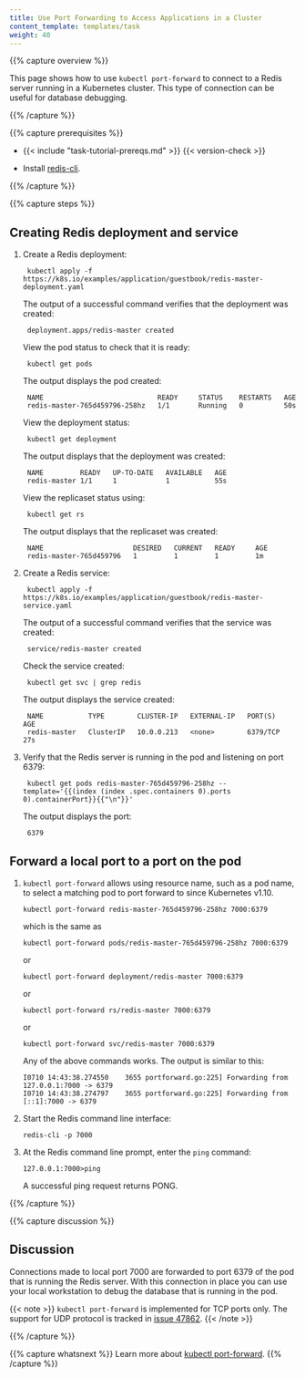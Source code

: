 ```yaml
---
title: Use Port Forwarding to Access Applications in a Cluster
content_template: templates/task
weight: 40
---
```


{{% capture overview %}}

This page shows how to use `kubectl port-forward` to connect to a Redis
server running in a Kubernetes cluster. This type of connection can be useful
for database debugging.

{{% /capture %}}


{{% capture prerequisites %}}

* {{< include "task-tutorial-prereqs.md" >}} {{< version-check >}}

* Install [redis-cli](http://redis.io/topics/rediscli).

{{% /capture %}}


{{% capture steps %}}

## Creating Redis deployment and service

1. Create a Redis deployment:

        kubectl apply -f https://k8s.io/examples/application/guestbook/redis-master-deployment.yaml

    The output of a successful command verifies that the deployment was created:

        deployment.apps/redis-master created

    View the pod status to check that it is ready:

        kubectl get pods

    The output displays the pod created:

        NAME                            READY     STATUS    RESTARTS   AGE
        redis-master-765d459796-258hz   1/1       Running   0          50s

    View the deployment status:

        kubectl get deployment

    The output displays that the deployment was created:

        NAME         READY   UP-TO-DATE   AVAILABLE   AGE
        redis-master 1/1     1            1           55s

    View the replicaset status using:

        kubectl get rs

    The output displays that the replicaset was created:

        NAME                      DESIRED   CURRENT   READY     AGE
        redis-master-765d459796   1         1         1         1m


2. Create a Redis service:

        kubectl apply -f https://k8s.io/examples/application/guestbook/redis-master-service.yaml

    The output of a successful command verifies that the service was created:

        service/redis-master created

    Check the service created:

        kubectl get svc | grep redis

    The output displays the service created:

        NAME           TYPE        CLUSTER-IP   EXTERNAL-IP   PORT(S)    AGE
        redis-master   ClusterIP   10.0.0.213   <none>        6379/TCP   27s

3. Verify that the Redis server is running in the pod and listening on port 6379:

        kubectl get pods redis-master-765d459796-258hz --template='{{(index (index .spec.containers 0).ports 0).containerPort}}{{"\n"}}'

    The output displays the port:

        6379


## Forward a local port to a port on the pod

1.  `kubectl port-forward` allows using resource name, such as a pod name, to select a matching pod to port forward to since Kubernetes v1.10.

        kubectl port-forward redis-master-765d459796-258hz 7000:6379

    which is the same as

        kubectl port-forward pods/redis-master-765d459796-258hz 7000:6379

    or

        kubectl port-forward deployment/redis-master 7000:6379

    or

        kubectl port-forward rs/redis-master 7000:6379

    or

        kubectl port-forward svc/redis-master 7000:6379

    Any of the above commands works. The output is similar to this:

        I0710 14:43:38.274550    3655 portforward.go:225] Forwarding from 127.0.0.1:7000 -> 6379
        I0710 14:43:38.274797    3655 portforward.go:225] Forwarding from [::1]:7000 -> 6379

2.  Start the Redis command line interface:

        redis-cli -p 7000

3.  At the Redis command line prompt, enter the `ping` command:

        127.0.0.1:7000>ping

    A successful ping request returns PONG.

{{% /capture %}}


{{% capture discussion %}}

## Discussion

Connections made to local port 7000 are forwarded to port 6379 of the pod that
is running the Redis server. With this connection in place you can use your
local workstation to debug the database that is running in the pod.

{{< note >}}
`kubectl port-forward` is implemented for TCP ports only.
The support for UDP protocol is tracked in
[issue 47862](https://github.com/kubernetes/kubernetes/issues/47862).
{{< /note >}}

{{% /capture %}}


{{% capture whatsnext %}}
Learn more about [kubectl port-forward](/docs/reference/generated/kubectl/kubectl-commands/#port-forward).
{{% /capture %}}



